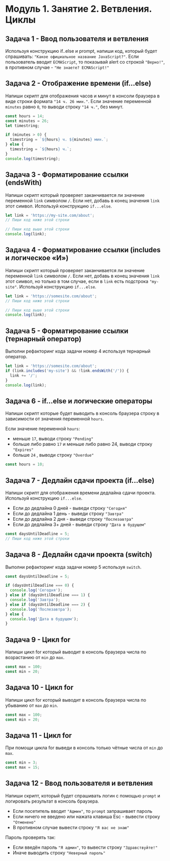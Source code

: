 # Модуль 1. Занятие 2. Ветвления. Циклы

## Задача 1 - Ввод пользователя и ветвления

Используя конструкцию if..else и prompt, напиши код, который будет спрашивать:
`"Какое официальное название JavaScript?"`. Если пользователь вводит
`ECMAScript`, то показывай alert со строкой `"Верно!"`, в противном случае -
`"Не знаете? ECMAScript!"`

## Задача 2 - Отображение времени (if...else)

Напиши скрипт для отображения часов и минут в консоли браузера в виде строки
формата `"14 ч. 26 мин."`. Если значение переменной `minutes` равно `0`, то
выводи строку `"14 ч."`, без минут.

```js
const hours = 14;
const minutes = 26;
let timestring;

if (minutes > 0) {
  timestring = `${hours} ч. ${minutes} мин.`;
} else {
  timestring = `${hours} ч.`;
}
console.log(timestring);
```

## Задача 3 - Форматирование ссылки (endsWith)

Напиши скрипт который проверяет заканчивается ли значение переменной `link`
символом `/`. Если нет, добавь в конец значения `link` этот символ. Используй
конструкцию `if...else`.

```js
let link = 'https://my-site.com/about';
// Пиши код ниже этой строки

// Пиши код выше этой строки
console.log(link);
```

## Задача 4 - Форматирование ссылки (includes и логическое «И»)

Напиши скрипт который проверяет заканчивается ли значение переменной `link`
символом `/`. Если нет, добавь в конец значения `link` этот символ, но только в
том случае, если в `link` есть подстрока `"my-site"`. Используй конструкцию
`if...else`.

```js
let link = 'https://somesite.com/about';
// Пиши код ниже этой строки

// Пиши код выше этой строки
console.log(link);
```

## Задача 5 - Форматирование ссылки (тернарный оператор)

Выполни рефакторинг кода задачи номер 4 используя тернарный оператор.

```js
let link = 'https://somesite.com/about';
if (link.includes('my-site') && !link.endsWith('/')) {
  link += '/';
}
console.log(link);
```

## Задача 6 - if...else и логические операторы

Напиши скрипт которые будет выводить в консоль браузера строку в зависимости от
значения переменной `hours`.

Если значение переменной `hours`:

- меньше `17`, выводи строку `"Pending"`
- больше либо равно `17` и меньше либо равно 24, выводи строку `"Expires"`
- больше `24` , выводи строку `"Overdue"`

```js
const hours = 10;
```

## Задача 7 - Дедлайн сдачи проекта (if...else)

Напиши скрипт для отображения времени дедлайна сдачи проекта. Используй
конструкцию `if...else`.

- Eсли до дедлайна 0 дней - выведи строку `"Сегодня"`
- Eсли до дедлайна 1 день - выведи строку `"Завтра"`
- Eсли до дедлайна 2 дня - выведи строку `"Послезавтра"`
- Eсли до дедлайна 3+ дней - выведи строку `"Дата в будущем"`

```js
const daysUntilDeadline = 5;
// Пиши код ниже этой строки
```

## Задача 8 - Дедлайн сдачи проекта (switch)

Выполни рефакторинг кода задачи номер 5 используя `switch`.

```js
const daysUntilDeadline = 5;

if (daysUntilDeadline === 0) {
  console.log('Сегодня');
} else if (daysUntilDeadline === 1) {
  console.log('Завтра');
} else if (daysUntilDeadline === 2) {
  console.log('Послезавтра');
} else {
  console.log('Дата в будущем');
}
```

## Задача 9 - Цикл for

Напиши цикл for который выводит в консоль браузера числа по возрастанию от `min`
до `max`.

```js
const max = 100;
const min = 20;
```

## Задача 10 - Цикл for

Напиши цикл for который выводит в консоль браузера числа по убыванию от `max` до
`min`.

```js
const max = 100;
const min = 20;
```

## Задача 11 - Цикл for

При помощи цикла for выведи в консоль только чётные числа от `min` до `max`.

```js
const min = 3;
const max = 15;
```

## Задача 12 - Ввод пользователя и ветвления

Напиши скрипт, который будет спрашивать логин с помощью `prompt` и логировать
результат в консоль браузера.

- Если посетитель вводит `"Админ"`, то `prompt` запрашивает пароль
- Если ничего не введено или нажата клавиша Esc - вывести строку `"Отменено"`
- В противном случае вывести строку `"Я вас не знаю"`

Пароль проверять так:

- Если введён пароль `"Я админ"`, то вывести строку `"Здравствуйте!"`
- Иначе выводить строку `"Неверный пароль"`
